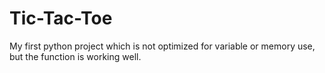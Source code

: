 # Tic-Tac-Toe
My first python project
which is not optimized for variable or memory use, but the function is working well.
